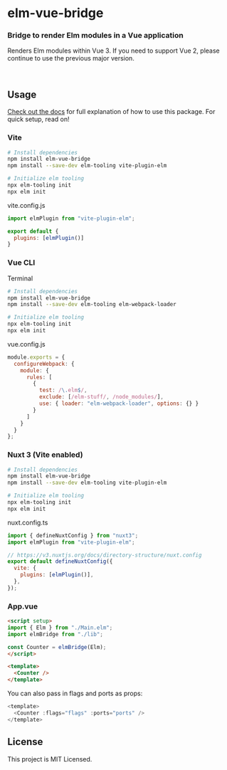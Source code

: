 # elm-vue-bridge

### **Bridge to render Elm modules in a Vue application**

Renders Elm modules within Vue 3. If you need to support Vue 2, please continue to use the previous major version.

<a id="/usage"></a>&nbsp;

## Usage

[Check out the docs](https://elm-vue-bridge.lindsaykwardell.com/) for full explanation of how to use this package. For quick setup, read on!

### Vite

```bash
# Install dependencies
npm install elm-vue-bridge
npm install --save-dev elm-tooling vite-plugin-elm 

# Initialize elm tooling
npx elm-tooling init
npx elm init
```

vite.config.js
```js
import elmPlugin from "vite-plugin-elm";

export default {
  plugins: [elmPlugin()]
}
```

### Vue CLI

Terminal
```bash
# Install dependencies
npm install elm-vue-bridge
npm install --save-dev elm-tooling elm-webpack-loader

# Initialize elm tooling
npx elm-tooling init
npx elm init
```

vue.config.js
```javascript
module.exports = {
  configureWebpack: {
    module: {
      rules: [
        {
          test: /\.elm$/,
          exclude: [/elm-stuff/, /node_modules/],
          use: { loader: "elm-webpack-loader", options: {} }
        }
      ]
    }
  }
};

```

### Nuxt 3 (Vite enabled)

```bash
# Install dependencies
npm install elm-vue-bridge
npm install --save-dev elm-tooling vite-plugin-elm

# Initialize elm tooling
npx elm-tooling init
npx elm init
```

nuxt.config.ts
```js
import { defineNuxtConfig } from "nuxt3";
import elmPlugin from "vite-plugin-elm";

// https://v3.nuxtjs.org/docs/directory-structure/nuxt.config
export default defineNuxtConfig({
  vite: {
    plugins: [elmPlugin()],
  },
});

```

### App.vue
```html
<script setup>
import { Elm } from "./Main.elm";
import elmBridge from "./lib";

const Counter = elmBridge(Elm);
</script>

<template>
  <Counter />
</template>

```

You can also pass in flags and ports as props:

```javascript
<template>
  <Counter :flags="flags" :ports="ports" />
</template>
```

## License

This project is MIT Licensed.
